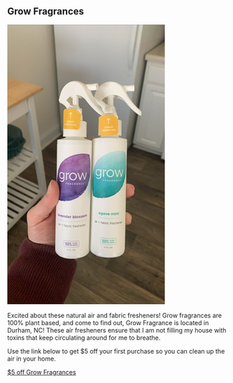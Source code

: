 ## Grow Fragrances

![image](images/C9AF3E1D-D1BF-41D3-A498-838B7E83582C.jpeg)

Excited about these natural air and fabric fresheners! Grow fragrances are 100% plant based, and come to find out, Grow Fragrance is located in Durham, NC! These air fresheners ensure that I am not filling my house with toxins that keep circulating around for me to breathe. 

Use the link below to get $5 off your first purchase so you can clean up the air in your home.
 
[$5 off Grow Fragrances](http://growfragrance.refr.cc/kristennoel)

